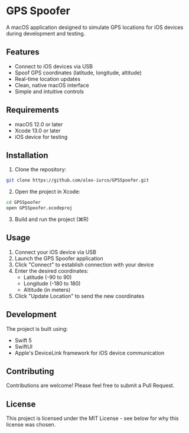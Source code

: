 # GPS Spoofer

A macOS application designed to simulate GPS locations for iOS devices during development and testing.

## Features

- Connect to iOS devices via USB
- Spoof GPS coordinates (latitude, longitude, altitude)
- Real-time location updates
- Clean, native macOS interface
- Simple and intuitive controls

## Requirements

- macOS 12.0 or later
- Xcode 13.0 or later
- iOS device for testing

## Installation

1. Clone the repository:
```bash
git clone https://github.com/alex-iurco/GPSSpoofer.git
```

2. Open the project in Xcode:
```bash
cd GPSSpoofer
open GPSSpoofer.xcodeproj
```

3. Build and run the project (⌘R)

## Usage

1. Connect your iOS device via USB
2. Launch the GPS Spoofer application
3. Click "Connect" to establish connection with your device
4. Enter the desired coordinates:
   - Latitude (-90 to 90)
   - Longitude (-180 to 180)
   - Altitude (in meters)
5. Click "Update Location" to send the new coordinates

## Development

The project is built using:
- Swift 5
- SwiftUI
- Apple's DeviceLink framework for iOS device communication

## Contributing

Contributions are welcome! Please feel free to submit a Pull Request.

## License

This project is licensed under the MIT License - see below for why this license was chosen. 